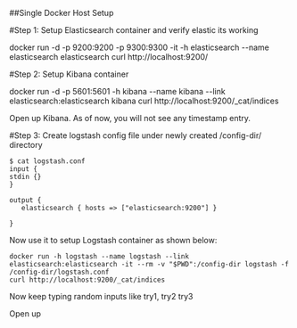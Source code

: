 
##Single Docker Host Setup



#Step 1: Setup Elasticsearch container and verify elastic its working

docker run -d -p 9200:9200 -p 9300:9300 -it -h elasticsearch --name elasticsearch elasticsearch
curl http://localhost:9200/

#Step 2: Setup Kibana container

docker run -d  -p 5601:5601 -h kibana --name kibana --link elasticsearch:elasticsearch kibana
curl http://localhost:9200/_cat/indices

Open up Kibana. As of now, you will not see any timestamp entry.

#Step 3: Create logstash config file under newly created /config-dir/ directory

```
$ cat logstash.conf
input {
stdin {}
}

output {
   elasticsearch { hosts => ["elasticsearch:9200"] }

}
```

Now use it to setup Logstash container as shown below:

```
docker run -h logstash --name logstash --link elasticsearch:elasticsearch -it --rm -v "$PWD":/config-dir logstash -f /config-dir/logstash.conf
curl http://localhost:9200/_cat/indices
```

Now keep typing random inputs like try1, try2 try3

Open up 
